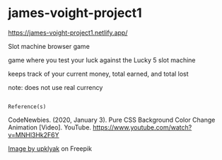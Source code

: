 # james-voight-project1
https://james-voight-project1.netlify.app/

Slot machine browser game

game where you test your luck against the Lucky 5 slot machine

keeps track of your current money, total earned, and total lost

note: does not use real currency




                                                                Reference(s)
CodeNewbies. (2020, January 3). Pure CSS Background Color Change Animation [Video]. YouTube. https://www.youtube.com/watch?v=MNHl3Hk2F6Y

<a href="https://www.freepik.com/free-vector/icons-gambling-slot-machine-casino_27923159.htm#query=slot%20machine%20symbols&position=3&from_view=keyword&track=ais">Image by upklyak</a> on Freepik
